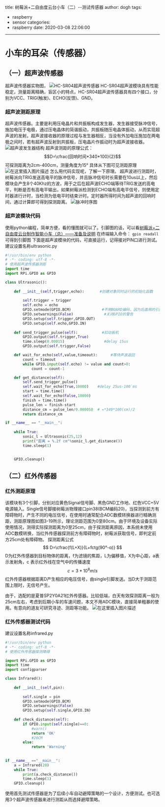 title: 树莓派+二自由度云台小车（二）--测试传感器
author: dogh
tags:
  - raspberry
  - sensor
categories:
  - raspberry
date: 2020-03-08 22:06:00
---

# 小车的耳朵（传感器）
## （一）超声波传感器
超声波传感器实物图，
![HC-SR04超声波传感器](https://img-blog.csdnimg.cn/20200424220852165.png)
HC-SR04超声波模块具有性能稳定，测量距离精确，盲区小的特点，HC-SR04超声波传感器具有四个接口，分别为VCC、TRIG(触发)、ECHO(反馈)、GND。

### 超声波测距原理
超声波传感器。主要是利用压电晶片和共振板构成发生器，发生器接受脉冲信号，施加电压于电极，通过压电晶体的简谐振动，共振板随压电晶体振动，从而实现超声波的发射。超声波接收器的原理过程与发生器相反，当没有外加电压施加在两电极之间时，若有超声波反射到共振板，压电晶片作振动时为超声波接收器。
![超声波发生器结构](https://img-blog.csdnimg.cn/20200424221405298.png)
超声波测距的原理公式：$$D=\cfrac{回响时间*340*100}{2}$$
可探测距离为2cm-400cm，测量角度为15°
具体从下图可见测距原理
![在这里插入图片描述](https://img-blog.csdnimg.cn/20200424221551102.png)
怎么用代码实现呢，了解一下原理。
超声波进行测距时，树莓派向TRIG发送高电平的脉冲信号，并且脉冲信号时长需要在10us以上，然后模块会产生8个40Khz的方波，用于之后在超声波ECHO端等待TRIG发送的高电平，判断是否有高电平输出，如果树莓派检测到ECHO端有高电平信号，则使用定时器进行计时，当检测为低电平时结束计时。定时器所得时间为超声波的回响时间，通过计算即可得到探测距离。
![脉冲时序图](https://img-blog.csdnimg.cn/202004242232585.png?x-oss-process=image/watermark,type_ZmFuZ3poZW5naGVpdGk,shadow_10,text_aHR0cHM6Ly9ibG9nLmNzZG4ubmV0L3FxXzM5MDQ3NDYx,size_16,color_FFFFFF,t_70)


### 超声波模块代码
使用python编程，简单方便，看的懂图就可以了。引脚图的话，可以看[树莓派+二自由度云台制作智能小车（总）——准备及说明](https://blog.csdn.net/qq_39047461/article/details/105634649)
在终端输入命令：
```gpio readall```
可得到引脚图
下面是超声波模块的代码，可直接运行，记得接对PIN口进行测试。
建议设置名称ultrasonic.py
```python
#!/usr/bin/env python
# -*- coding: utf-8 -*-
# 使用超声波传感器测距
import time
import RPi.GPIO as GPIO

class Ultrasonic():
    
    def __init__(self,trigger,echo):       #创建对象同时运行的初始化函数
        
        self.trigger = trigger
        self.echo = echo
        GPIO.setmode(GPIO.BCM)				#不用BOARD编码，因为后面用的引脚多了，会报错。
        GPIO.setwarnings(False) 			 #关闭GPIO的警告
        GPIO.setup(self.trigger,GPIO.OUT)
        GPIO.setup(self.echo,GPIO.IN)
        
    def send_trigger_pulse(self):			#扣动扳机
        GPIO.output(self.trigger,True)
        time.sleep(0.00015)        			 #delay 15us
        GPIO.output(self.trigger,False)

    def wait_for_echo(self,value,timeout):		#等待声波返回
        count = timeout
        while GPIO.input(self.echo) != value and count>0:
            count = count-1

    def get_distance(self):
        self.send_trigger_pulse()
        self.wait_for_echo(True,10000)    #delay 25us-100`ms
        start = time.time()
        self.wait_for_echo(False,10000)
        finish = time.time()
        pulse_len = finish-start
        distance_cm = pulse_len/0.000058  # =*340*100(cm)/2
        return distance_cm

if __name__ == "__main__":
    
    while True:
        sonic_l = Ultrasonic(25,12)
        print("距离 = %.2f cm"%sonic_l.get_distance())
        time.sleep(1)
       
        
    GPIO.cleanup()

```
## （二）红外传感器
### 红外测距原理
该模块有3个引脚，分别对应黄色Signal信号脚、黑色GND工作地、红色VCC+5V电源输入。Single信号脚接树莓派物理接口pin38(BCM编码20)，当探测到前方有障碍物时，产生不同的电压信号，在使用时通常配合ADC数模转换器进行精确测距，测距原理图如图3-19所示，理论测距范围为0至80cm。由于环境及设备实际使用情况，测得实际探测距离为0至25cm，由于探测距离原因，本系统未使用ADC数模转换，当红外传感器探测前方有障碍物时，树莓派获取信号，即判定前方25cm处有障碍物。
探测距离公式
$$
D=\cfrac{f(L+X)}{L+fctg(90°-α)}
$$
D为红外传感器到目标物体的距离，f为滤镜的焦距，L为偏移值，X为中心距，a表示发射角，c 表示红外线在空气中的传播速度$$c= 3*10^8m/s$$红外传感器根据距离D产生相应的电压信号，由single引脚发送。当D大于测距范围上限时，无信号产生。

由于，选配的是夏普SP2Y0A21红外传感器。比较低端，白天有效探测距离一般为25cm左右，考虑到后期小车的车速问题，本文不用ADC模块，直接简单粗暴的使用。有意向的道友可研究寻迹、测距等功能。
![在这里插入图片描述](https://img-blog.csdnimg.cn/20200424231626682.png)
### 红外传感器测试代码
建议设置名称infrared.py
```python
#!/usr/bin/env python
# -*- coding: utf-8 -*-
# 使用红外传感器探测障碍

import RPi.GPIO as GPIO
import time
import configparser

class Infrared():
    
    def __init__(self,pin):
        
        self.single = pin
        GPIO.setmode(GPIO.BCM)
        GPIO.setwarnings(False)
        GPIO.setup(self.single,GPIO.IN) 
    
    def check_distance(self):
        if GPIO.input(self.single)==0: 
            #warn()
            return 'OK'
            #20CM
        else:
            return 'Warning'
   
        
if __name__ =="__main__":
    a = Infrared(20)
    while True:
        print(a.check_distance())
        time.sleep(1)
    GPIO.cleanup()

```

使用首先测试传感器是为了后续小车自动避障策略的一个设计，方便测试。也可选用3个超声波传感器来进行测距从而选择避障策略。
